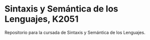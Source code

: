 # Sintaxis y Semántica de los Lenguajes, K2051
Repositorio para la cursada de Sintaxis y Semántica de los Lenguajes.
